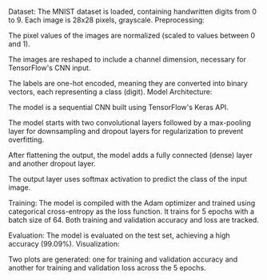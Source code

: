 Dataset: The MNIST dataset is loaded, containing handwritten digits from 0 to 9. Each image is 28x28 pixels, grayscale.
Preprocessing:

The pixel values of the images are normalized (scaled to values between 0 and 1).

The images are reshaped to include a channel dimension, necessary for TensorFlow's CNN input.

The labels are one-hot encoded, meaning they are converted into binary vectors, each representing a class (digit).
Model Architecture:

The model is a sequential CNN built using TensorFlow's Keras API.

The model starts with two convolutional layers followed by a max-pooling layer for downsampling and dropout layers for regularization to prevent overfitting.

After flattening the output, the model adds a fully connected (dense) layer and another dropout layer.

The output layer uses softmax activation to predict the class of the input image.

Training: The model is compiled with the Adam optimizer and trained using categorical cross-entropy as the loss function. It trains for 5 epochs with a batch size of 64. Both training and validation accuracy and loss are tracked.

Evaluation: The model is evaluated on the test set, achieving a high accuracy (99.09%).
Visualization:

Two plots are generated: one for training and validation accuracy and another for training and validation loss across the 5 epochs.

